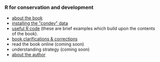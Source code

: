 ### R for conservation and development


* [about the book](book.md)
* [installing the "condev" data](installation.md)
* [useful R code](usefulcode.md) (these are brief examples which build upon the contents of the book).
* [book clarifications & corrections](corrections.md)
* read the book online (coming soon)
* understanding strategy (coming soon)
* [about the author](about.md)
